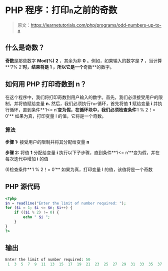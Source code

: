 # PHP 程序：打印`n`之前的奇数

> 原文：<https://learnetutorials.com/php/programs/odd-numbers-up-to-n>

## 什么是奇数？

**奇数**是那些数字 **Mod(%)** **2** ，其余为非 **0** 。例如，如果输入的数字是 **7** ，当计算**‘7% 2’**时，结果将是 **1** ，所以它是一个**奇数**的数字。

## 如何用 PHP 打印奇数到 n？

在这个程序中，我们将打印奇数到用户输入的数字。首先，我们必须接受用户的限制，并将值赋给变量 **n.** 然后，我们必须执行`for`循环，首先将值 **1** 赋给变量 **i** 并执行循环，直到条件**‘I<= n’**变为假，在循环块中，我们必须检查条件**‘I % 2！= 0'** 如果为真，打印变量 I 的值，它将是一个奇数。

### 算法

**步骤 1:** 接受用户的限制并将其分配给变量 **n**

**步骤 2:** 将值 **1** 分配给变量 **i** 执行以下子步骤，直到条件**‘I<= n’**变为假，并在每次迭代中增加 **i** 的值

(I)检查条件**‘I % 2！= 0'** 如果为真，打印变量 I 的值，该值将是一个奇数

## PHP 源代码

```php
<?php
$n = readline("Enter the limit of number required: ");
for ($i = 1; $i <= $n; $i++) {
    if (($i % 2) != 0) {
        echo " $i ";
    }
}
?>

```

## 输出

```php
Enter the limit of number required: 50
 1  3  5  7  9  11  13  15  17  19  21  23  25  27  29  31  33  35  37  39  41  43  45  47  49
```